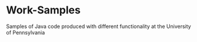 # Work-Samples
Samples of Java code produced with different functionality at the University of Pennsylvania
